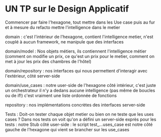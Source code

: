# UN TP sur le Design Applicatif

Commencer par faire l'hexagone, tout mettre dans les Use case puis au fur et à mesure du refacto mettre l'intelligence 
dans le metier

domain : c'est l'intérieur de l'hexagone, contient l'intelligence metier, n'est couplé à aucun framework, ne manipule 
que des interfaces

domain/model : Nos objets métiers, ils contiennent l'intelligence métier (comment on modifie un prix, ce qu'est un prix pour le metier,
comment on met à jour les prix des chambres de l'hôtel)

domain/repository : nos interfaces qui nous permettent d'interagir avec l'extérieur, côté server-side

domain/use_cases : notre user-side de l'hexagone côté intérieur, c'est juste un orchestrateur il n'y a dedans aucune 
intelligence (pas même de boucles ou de if!) c'est vraiment une liste ordonnée de fonctions

repository : nos implémentations concrètes des interfaces server-side

Tests : Doit-on tester chaque objet metier ou bien on ne teste que les uses cases ?
Dans nos tests on voit qu'on a défini un server-side exprès pour les tests : notre Stub
côté user-side : le script test_...uses_case est notre côté gauche de l'hexagone qui vient se brancher sur les use_cases